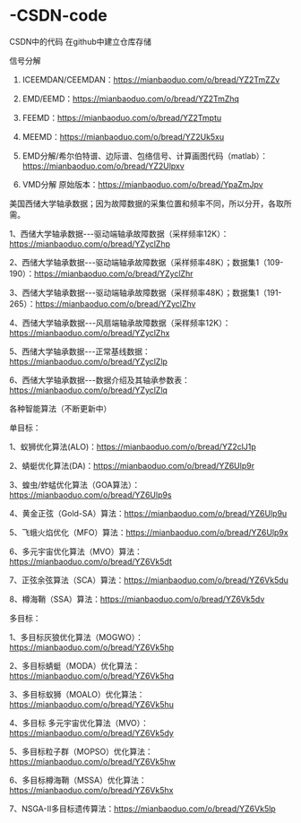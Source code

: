 # -CSDN-code
CSDN中的代码 在github中建立仓库存储


信号分解

1. ICEEMDAN/CEEMDAN：https://mianbaoduo.com/o/bread/YZ2TmZZv

2. EMD/EEMD：https://mianbaoduo.com/o/bread/YZ2TmZhq

3. FEEMD：https://mianbaoduo.com/o/bread/YZ2Tmptu

4. MEEMD：https://mianbaoduo.com/o/bread/YZ2Uk5xu

5. EMD分解/希尔伯特谱、边际谱、包络信号、计算画图代码（matlab）：https://mianbaoduo.com/o/bread/YZ2Ulpxv

6. VMD分解 原始版本：https://mianbaoduo.com/o/bread/YpaZmJpv


美国西储大学轴承数据；因为故障数据的采集位置和频率不同，所以分开，各取所需。

1、西储大学轴承数据---驱动端轴承故障数据（采样频率12K）：https://mianbaoduo.com/o/bread/YZyclZhp

2、西储大学轴承数据---驱动端轴承故障数据（采样频率48K）；数据集1（109-190）：https://mianbaoduo.com/o/bread/YZyclZhr

3、西储大学轴承数据---驱动端轴承故障数据（采样频率48K）；数据集1（191-265）：https://mianbaoduo.com/o/bread/YZyclZhv

4、西储大学轴承数据---风扇端轴承故障数据（采样频率12K）：https://mianbaoduo.com/o/bread/YZyclZhx

5、西储大学轴承数据---正常基线数据：https://mianbaoduo.com/o/bread/YZyclZlp

6、西储大学轴承数据---数据介绍及其轴承参数表：https://mianbaoduo.com/o/bread/YZyclZlq

各种智能算法（不断更新中）

单目标：

1、蚁狮优化算法(ALO)：https://mianbaoduo.com/o/bread/YZ2clJ1p

2、蜻蜓优化算法(DA)：https://mianbaoduo.com/o/bread/YZ6Ulp9r

3、蝗虫/蚱蜢优化算法（GOA算法）：https://mianbaoduo.com/o/bread/YZ6Ulp9s

4、黄金正弦（Gold-SA）算法：https://mianbaoduo.com/o/bread/YZ6Ulp9u

5、飞蛾火焰优化（MFO）算法：https://mianbaoduo.com/o/bread/YZ6Ulp9x

6、多元宇宙优化算法（MVO）算法：https://mianbaoduo.com/o/bread/YZ6Vk5dt

7、正弦余弦算法（SCA）算法：https://mianbaoduo.com/o/bread/YZ6Vk5du

8、樽海鞘（SSA）算法：https://mianbaoduo.com/o/bread/YZ6Vk5dv

多目标：

1、多目标灰狼优化算法（MOGWO）：https://mianbaoduo.com/o/bread/YZ6Vk5hp

2、多目标蜻蜓（MODA）优化算法：https://mianbaoduo.com/o/bread/YZ6Vk5hq

3、多目标蚁狮（MOALO）优化算法：https://mianbaoduo.com/o/bread/YZ6Vk5hu

4、多目标 多元宇宙优化算法（MVO）：https://mianbaoduo.com/o/bread/YZ6Vk5dy

5、多目标粒子群（MOPSO）优化算法：https://mianbaoduo.com/o/bread/YZ6Vk5hw

6、多目标樽海鞘（MSSA）优化算法：https://mianbaoduo.com/o/bread/YZ6Vk5hx

7、NSGA-II多目标遗传算法：https://mianbaoduo.com/o/bread/YZ6Vk5lp


